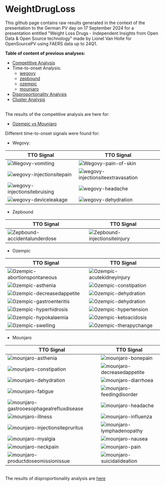 # WeightDrugLoss

This github page contains raw results generated in the context of the presentation to the German PV day on 17 September 2024 for a presentation entitled "Weight Loss Drugs - ​Independent Insights from Open Data & Open Source technology​" made by Lionel Van Holle for OpenSourcePV using FAERS data up to 24Q1. 

**Table of content of previous analyses:**
- [Competitive Analysis](#competitive)
- Time-to-onset Analysis:
  - [wegovy](#ttowegovy)
  - [zepbound](#ttozepbound)
  - [ozempic](#ttoozempic)
  - [mounjaro](#ttomounjaro)
- [Disproportionality Analysis](#DPA)
- [Cluster Analysis](#Cluster)
    
<a id="competitive"></a>  
The results of the competitive analysis are here for: 
* [Ozempic vs Mounjaro](https://ospv.github.io/WeightDrugLoss/24Q1%20-%20Targetedcompetitive%20-%20ozempic%20vs%20mounjaro.html)

Different time-to-onset signals were found for:

<a id="ttowegovy"></a>  
* Wegovy:

| TTO Signal | TTO Signal |
|------------|------------|
| ![Wegovy-vomiting](wegovy%20-%20vomiting.png) | ![Wegovy-pain-of-skin](wegovy%20-%20pain%20of%20skin.png) | 
| ![wegovy-injectionsitepain](wegovy%20-%20injection%20site%20pain.png) | ![wegovy-injectionsiteextravasation](wegovy%20-%20injection%20site%20extravasation.png) |
| ![wegovy-injectionsitebruising](wegovy%20-%20injection%20site%20bruising.png) | ![wegovy-headache](wegovy%20-%20headache.png) |
| ![wegovy-deviceleakage](wegovy%20-%20device%20leakage.png) | ![wegovy-dehydration](wegovy%20-%20dehydration.png) |

<a id="ttozepbound"></a>  
* Zepbound

| TTO Signal | TTO Signal |
|------------|------------|
| ![Zepbound-accidentalunderdose](zepbound%20-%20accidental%20underdose.png) | ![Zepbound-injectionsiteinjury](zepbound%20-%20injection%20site%20injury.png) | 
  
<a id="ttoozempic"></a>  
* Ozempic

| TTO Signal | TTO Signal |
|------------|------------|
| ![Ozempic-abortionspontaneous](ozempic%20-%20abortion%20spontaneous.png) | ![Ozempic-acutekidneyinjury](ozempic%20-%20acute%20kidney%20injury.png) | 
| ![Ozempic-asthenia](ozempic%20-%20asthenia.png) | ![Ozempic-constipation](ozempic%20-%20constipation.png) | 
| ![Ozempic-decreasedappetite](ozempic%20-%20decreased%20appetite.png) | ![Ozempic-dehydration](ozempic%20-%20dehydration.png) | 
| ![Ozempic-gastroenteritis](ozempic%20-%20gastroenteritis.png) | ![Ozempic-dehydration](ozempic%20-%20dehydration.png) | 
| ![Ozempic-hyperhidrosis](ozempic%20-%20hyperhidrosis.png) | ![Ozempic-hypertension](ozempic%20-%20hypertension.png) | 
| ![Ozempic-hypokalaemia](ozempic%20-%20hypokalaemia.png) | ![Ozempic-ketoacidosis](ozempic%20-%20ketoacidosis.png) | 
| ![Ozempic-swelling](ozempic%20-%20swelling.png) | ![Ozempic-therapychange](ozempic%20-%20therapy%20change.png) | 


<a id="ttomounjaro"></a>  
* Mounjaro

| TTO Signal | TTO Signal |
|------------|------------|
| ![mounjaro-asthenia](mounjaro%20-%20asthenia.png) | ![mounjaro-bonepain](mounjaro%20-%20bone%20pain.png) | 
| ![mounjaro-constipation](mounjaro%20-%20constipation.png) | ![mounjaro-decreasedappetite](mounjaro%20-%20decreased%20appetite.png) | 
| ![mounjaro-dehydration](mounjaro%20-%20dehydration.png) | ![mounjaro-diarrhoea](mounjaro%20-%20diarrhoea.png) | 
| ![mounjaro-fatigue](mounjaro%20-%20fatigue.png) | ![mounjaro-feedingdisorder](mounjaro%20-%20feeding%20disorder.png) | 
| ![mounjaro-gastrooesophagealrefluxdisease](mounjaro%20-%20gastrooesophageal%20reflux%20disease.png) | ![mounjaro-headache](mounjaro%20-%20headache.png) | 
| ![mounjaro-illness](mounjaro%20-%20illness.png) | ![mounjaro-influenza](mounjaro%20-%20influenza.png) | 
| ![mounjaro-injectionsitepruritus](mounjaro%20-%20injection%20site%20pruritus.png) | ![mounjaro-lymphadenopathy](mounjaro%20-%20lymphadenopathy.png) | 
| ![mounjaro-myalgia](mounjaro%20-%20myalgia.png) | ![mounjaro-nausea](mounjaro%20-%20nausea.png) | 
| ![mounjaro-neckpain](mounjaro%20-%20neck%20pain.png) | ![mounjaro-pain](mounjaro%20-%20pain.png) | 
| ![mounjaro-productdoseomissionissue](mounjaro%20-%20product%20dose%20omission%20issue.png) | ![mounjaro-suicidalideation](mounjaro%20-%20suicidal%20ideation.png) | 

<a id="DPA"></a>    
The results of disproportionality analysis are [here](Disproportionality.html)
